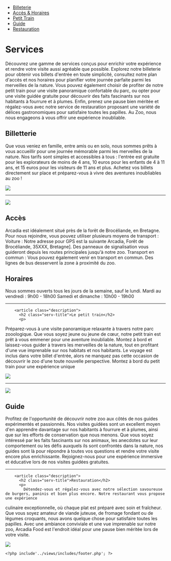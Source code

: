 <?php
include '../views/includes/header.php';
?>
  <div class="background-section">
  <div class="container service-container">
    <div class="row">
      <nav class="col-md-3 service-nav"> 
        <ul>
          <li><a href="#ticket">Billeterie</a></li>
          <li><a href="#time">Accès & Horaires</a></li>
          <li><a href="#train">Petit Train</a></li>
          <li><a href="#guide">Guide</a></li>
          <li><a href="#restaurant">Restauration</a></li>
        </ul>
      </nav>
      <div class="col-md-9 content">
        <h1 class="service-title">Services</h1>
        <p class="intro">Découvrez une gamme de services conçus pour enrichir votre expérience et rendre votre visite aussi agréable que possible. Explorez notre billeterie pour obtenir vos billets d'entrée en toute simplicité, consultez notre plan d'accès et nos horaires pour planifier votre journée parfaite parmi les merveilles de la nature. Vous pouvez également choisir de profiter de notre petit train pour une visite panoramique confortable du parc, ou opter pour une visite guidée gratuite pour découvrir des faits fascinants sur nos habitants à fourrure et à plumes. Enfin, prenez une pause bien méritée et régalez-vous avec notre service de restauration proposant une variété de délices gastronomiques pour satisfaire toutes les papilles. Au Zoo, nous nous engageons à vous offrir une expérience inoubliable.</p>
      </div>
    </div>
  </div>
<section class="section-services">
      <div class="service1" id="ticket">      
        <article class="description">
          <h2 class="serv-title">Billetterie</h2>
          <p>
        Que vous veniez en famille, entre amis ou en solo, nous sommes prêts à vous accueillir pour une journée mémorable parmi les merveilles de la nature. Nos tarifs sont simples et accessibles à tous : l'entrée est gratuite pour les explorateurs de moins de 4 ans, 10 euros pour les enfants de 4 à 11 ans, et 15 euros pour les visiteurs de 11 ans et plus. Achetez vos billets directement sur place et préparez-vous à vivre des aventures inoubliables au zoo !
          </p>
        </article>
          <article class="service">
          <img
            src="assets/services/billet.jpg"
            onclick="agrandirImage(this)"
          />
        </article>
         </div>
         <hr class="service-divider">
         <div class="service2" id="time">
        <article class="service">
          <img
            src="assets/services/zoo.jpg"
            onclick="agrandirImage(this)"
          />
        </article>
        <article class="description">
          <h2 class="serv-title">Accès</h2>
          <p>
 Arcadia est idéalement situé près de la forêt de Brocéliande, en Bretagne. Pour nous rejoindre, vous pouvez utiliser plusieurs moyens de transport :
Voiture : Notre adresse pour GPS est la suivante Arcadia, Forêt de Brocéliande, 35XXX, Bretagne]. Des panneaux de signalisation vous guideront depuis les routes principales jusqu'à notre zoo.
Transport en commun : Vous pouvez également venir en transport en commun. Des lignes de bus desservent la zone à proximité du zoo.<br>
 
 <h2 class="serv-title">Horaires</h2>

 Nous sommes ouverts tous les jours de la semaine, sauf le lundi. 
Mardi au vendredi : 9h00 - 18h00
Samedi et dimanche : 10h00 - 19h00
          </p>
        </article>
      </div>
      <hr class="service-divider">
      <div class="service3" id="train">
       
        <article class="description">
          <h2 class="serv-title">Le petit train</h2>
          <p>
      
Préparez-vous à une visite panoramique relaxante à travers notre parc zooologique. Que vous soyez jeune ou jeune de cœur, notre petit train est prêt à vous emmener pour une aventure inoubliable. Montez à bord et laissez-vous 
guider à travers les merveilles de la nature, tout en profitant d'une vue imprenable sur nos habitats et nos habitants. Le voyage est inclus dans votre billet d'entrée, alors ne manquez pas cette occasion de découvrir le zoo d'une toute nouvelle perspective. Montez à bord du petit train pour une expérience unique
          </p>
        </article>
         <article class="service">
          <img
            src="assets/services/minitrain.jpg"
            onclick="agrandirImage(this)"
          />
        </article>
      </div>
      <hr class="service-divider">
      <div class="service4" id="guide">
        <article class="service">
          <img
            src="assets/services/guide.jpg"
            onclick="agrandirImage(this)"
          />
        </article>
        <article class="description">
          <h2 class="serv-title">Guide</h2>
          <p>
            

Profitez de l'opportunité de découvrir notre zoo aux côtés de nos guides expérimentés et passionnés. Nos visites guidées sont un excellent moyen d'en apprendre davantage sur nos habitants à fourrure et à plumes, ainsi que sur les efforts de conservation que nous menons. Que vous soyez intéressé par les faits fascinants sur nos animaux, les anecdotes sur leur comportement ou les défis auxquels ils sont confrontés dans la nature, nos guides sont là pour répondre à toutes vos questions et rendre votre visite encore plus enrichissante.
 Rejoignez-nous pour une expérience immersive et éducative lors de nos visites guidées gratuites.
          </p>
        </article>
      </div>
      <hr class="service-divider">
      <div class="service5" id="restaurant">
      
        <article class="description">
          <h2 class="serv-title">Restauration</h2>
          <p>
            Détendez-vous et régalez-vous avec notre sélection savoureuse de burgers, paninis et bien plus encore. Notre restaurant vous propose une expérience 
culinaire exceptionnelle, où chaque plat est préparé avec soin et fraîcheur. Que vous soyez amateur de viande juteuse, de fromage fondant ou de légumes croquants, nous avons quelque chose pour satisfaire toutes les papilles. 
Avec une ambiance conviviale et une vue imprenable sur notre zoo, Arcadia Food est l'endroit idéal pour une pause bien méritée lors de votre visite.
          </p>
        </article>
          <article class="service">
          <img
            src="assets/services/restaurant.jpg"
            onclick="agrandirImage(this)"
          />
        </article>
      </div>
</section>




    <?php include'../views/includes/footer.php'; ?>